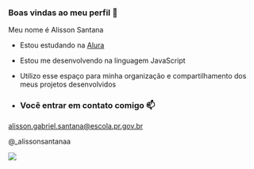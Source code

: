 ### Boas vindas ao meu perfil 💙

Meu nome é Alisson Santana

- Estou estudando na [Alura](https://www.alura.com.br)
- Estou me desenvolvendo na linguagem JavaScript
- Utilizo esse espaço para minha organização e compartilhamento dos meus projetos desenvolvidos

- ### Você entrar em contato comigo 📫

alisson.gabriel.santana@escola.pr.gov.br

@_alissonsantanaa

![](https://media.tenor.com/nS3oOFPq0HAAAAAd/bolsonaro-face-mask.gif)
